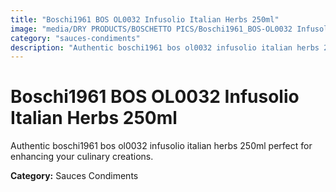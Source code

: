```yaml
---
title: "Boschi1961 BOS OL0032 Infusolio Italian Herbs 250ml"
image: "media/DRY PRODUCTS/BOSCHETTO PICS/Boschi1961_BOS-OL0032 Infusolio Italian Herbs 250ml.png"
category: "sauces-condiments"
description: "Authentic boschi1961 bos ol0032 infusolio italian herbs 250ml perfect for enhancing your culinary creations."
---
```


# Boschi1961 BOS OL0032 Infusolio Italian Herbs 250ml

Authentic boschi1961 bos ol0032 infusolio italian herbs 250ml perfect for enhancing your culinary creations.

**Category:** Sauces Condiments
